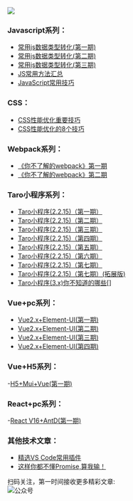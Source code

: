 ![](https://6465-dev-xmikn-9jjtk-1302289589.tcb.qcloud.la/others/search.png)


### Javascript系列：
- [常用js数据类型转化(第一期)](https://mp.weixin.qq.com/s?__biz=MzUyNTg3MzI4Mw==&mid=2247484852&idx=1&sn=6079257b004ff1fcb9bb31ce58187701&chksm=fa163c58cd61b54e5001aabeccf47a1908e77d35fffbe83c032ae5618e3c538bf5141a9ac106&token=294548281&lang=zh_CN#rd)  
- [常用js数据类型转化(第二期)](https://mp.weixin.qq.com/s?__biz=MzUyNTg3MzI4Mw==&mid=2247484711&idx=1&sn=c0b72b61f50d36e196e154e3172a40fe&chksm=fa163ccbcd61b5dd0d3071b625466ad0f5be37979f7a49536e30d79aee9729217dae6eab90c5&token=894463247&lang=zh_CN#rd)
- [常用js数据类型转化(第三期)](https://mp.weixin.qq.com/s?__biz=MzUyNTg3MzI4Mw==&mid=2247484722&idx=1&sn=d114e7eda1fc61067f9e70c9e07b0a95&chksm=fa163cdecd61b5c8dba4f17c08c4ffb8e1599133d6ac252b2df49175df3fce783923b3840742&token=894463247&lang=zh_CN#rd)  
- [JS常用方法汇总](https://mp.weixin.qq.com/s?__biz=MzUyNTg3MzI4Mw==&mid=2247484854&idx=1&sn=9ab3717b378925254c4f151763c95269&chksm=fa163c5acd61b54cb9b1d29dfa21c26ae6f34b100fe3b9e136b3ddc4066022dacac4dd487cc2&token=1976365097&lang=zh_CN#rd) 
- [JavaScript常用技巧](https://mp.weixin.qq.com/s?__biz=MzUyNTg3MzI4Mw==&mid=2247483717&idx=1&sn=fa19f4f890ad001ae42c18b6e26c82ce&chksm=fa1638a9cd61b1bf7fe9d687a32e893135a51ae0df73d9c4346b4061c93fd2ae416823dda08a&token=894463247&lang=zh_CN#rd)


### CSS：
- [CSS性能优化重要技巧](https://mp.weixin.qq.com/s?__biz=MzUyNTg3MzI4Mw==&mid=2247483705&idx=2&sn=94a990eff57bb57a2249d0a4a7fb14b7&chksm=fa1638d5cd61b1c35f9a034906a3ff7c6a78a3b448adcdda33b02113f2c8d9950a190adcd8b9&token=894463247&lang=zh_CN#rd)
- [CSS性能优化的8个技巧](https://mp.weixin.qq.com/s?__biz=MzUyNTg3MzI4Mw==&mid=2247483705&idx=1&sn=767faf9927a38a66943b62fe248f1dd1&chksm=fa1638d5cd61b1c3b38f79e01091ae44f18d4e7919ba7b87cb7993d24da5bdce7b92322e48ae&token=894463247&lang=zh_CN#rd) 


### Webpack系列：
- [《你不了解的webpack》第一期](https://mp.weixin.qq.com/s?__biz=MzUyNTg3MzI4Mw==&mid=2247484791&idx=1&sn=3f975d847ad3d097356f57fec64c3206&chksm=fa163c9bcd61b58d84c9a8c4dae40a45243043ec7d821dc9b00d1c12cda75b98c679dbd61812&token=894463247&lang=zh_CN#rd)
- [《你不了解的webpack》第二期](https://mp.weixin.qq.com/s?__biz=MzUyNTg3MzI4Mw==&mid=2247484785&idx=1&sn=548ed67d4f7617b0a5961bdcc53692d7&chksm=fa163c9dcd61b58b5ee97515e16d8303f7c08e534621a511bb959fbb75bbbcd43b47a3942eba&token=894463247&lang=zh_CN#rd)  

### Taro小程序系列：
- [Taro小程序(2.2.15)（第一期）](https://mp.weixin.qq.com/s?__biz=MzUyNTg3MzI4Mw==&mid=2247484806&idx=1&sn=3695b5e3cf1146dbbf114dff715ab4dd&chksm=fa163c6acd61b57c80bc448df3cef4fed7b9db111513cabaeb5cdc975f3dda05595c30faa0b4&token=1210192856&lang=zh_CN#rd)
- [Taro小程序(2.2.15)（第二期）](https://mp.weixin.qq.com/s?__biz=MzUyNTg3MzI4Mw==&mid=2247484869&idx=1&sn=d93de8b2e79025ab97dc99efbe209daa&chksm=fa163c29cd61b53fedeeff64957837792b280bbe131db9061f8ab56beb5e4fe7c5ab10987a89&token=1251311438&lang=zh_CN#rd)  
- [Taro小程序(2.2.15)（第三期）](https://mp.weixin.qq.com/s?__biz=MzUyNTg3MzI4Mw==&mid=2247484961&idx=1&sn=f49135685d99324b87567eaa443ecd5f&chksm=fa163fcdcd61b6db44751b3fee17f15cd128ea890bf3e4cbe20552fbf7f54ffaa4bf5391a4f0&token=654641243&lang=zh_CN#rd) 
- [Taro小程序(2.2.15)（第四期）](https://mp.weixin.qq.com/s?__biz=MzUyNTg3MzI4Mw==&mid=2247484628&idx=1&sn=ab7f4f0d9b950f5a0531fad384914262&chksm=fa163d38cd61b42e1daf411f4b3441ce3a31c8bf612555b3b7912908d4af8104f21a0da60120&token=894463247&lang=zh_CN#rd)
- [Taro小程序(2.2.15)（第五期）](https://mp.weixin.qq.com/s?__biz=MzUyNTg3MzI4Mw==&mid=2247484540&idx=1&sn=295879a710972eb608f3ea7813df48ac&chksm=fa163d90cd61b4868032dd26c9c3814a364ed7f2c7c52bfbb4bdb2c22b0557a8f52d72f81278&token=894463247&lang=zh_CN#rd)
- [Taro小程序(2.2.15)（第六期）](https://mp.weixin.qq.com/s?__biz=MzUyNTg3MzI4Mw==&mid=2247484681&idx=1&sn=61ac87f616d557b57e870edda1184386&chksm=fa163ce5cd61b5f3f490fac170ce814fb4a2bd257bf67bd698dba1bd8f25ccb1dbb0993f3b3a&token=894463247&lang=zh_CN#rd)
- [Taro小程序(2.2.15)（第七期）](https://mp.weixin.qq.com/s?__biz=MzUyNTg3MzI4Mw==&mid=2247484692&idx=1&sn=8bf5cae330b58aeddc9570b9af8acfb0&chksm=fa163cf8cd61b5ee99bbb432856c6a841ae1b27551b0519b4bba127d6c22561a4354f7a92090&token=894463247&lang=zh_CN#rd)
- [Taro小程序(2.2.15)（第七期）(拓展版)](https://mp.weixin.qq.com/s?__biz=MzUyNTg3MzI4Mw==&mid=2247484694&idx=1&sn=1a88987d328e53c83f44e23d05de8693&chksm=fa163cfacd61b5ec6617f2498189aebf0f9da6587e6985c8d1294b847edef876dd999826317a&token=894463247&lang=zh_CN#rd)
- [Taro小程序(3.x)你不知道的哪些]()[]


### Vue+pc系列：
- [Vue2.x+Element-UI(第一期)](https://mp.weixin.qq.com/s?__biz=MzUyNTg3MzI4Mw==&mid=2247484962&idx=1&sn=9d315e39a5422aae7b7b5bc30ad08bd9&chksm=fa163fcecd61b6d87871ec49b75dacade96504a6a25905ed35cdd88dad8a3bfeb005604ccade&token=654641243&lang=zh_CN#rd)  
- [Vue2.x+Element-UI(第二期)](https://mp.weixin.qq.com/s?__biz=MzUyNTg3MzI4Mw==&mid=2247484963&idx=1&sn=f3c39b22f406a7716a48d6fa3628c7e6&chksm=fa163fcfcd61b6d9c476cc4cda514e5a8754a108c1346e1c11556e37c4f9a868629faa37f277&token=654641243&lang=zh_CN#rd)  
- [Vue2.x+Element-UI(第三期)](https://mp.weixin.qq.com/s?__biz=MzUyNTg3MzI4Mw==&mid=2247484964&idx=1&sn=8ad60743924d82f66eb18e38fa8ce638&chksm=fa163fc8cd61b6de6b8b2ad46502f05c71b05102501125567e0dfb263010c260f36d0a89194d&token=654641243&lang=zh_CN#rd)  
- [Vue2.x+Element-UI(第四期)](https://mp.weixin.qq.com/s?__biz=MzUyNTg3MzI4Mw==&mid=2247484654&idx=1&sn=dc725d0586cc358b875b721146ee8542&chksm=fa163d02cd61b41492bc879b14532496f5d6fed609a86d8cbffdbd6297201f1e7be2c2fbf963&token=894463247&lang=zh_CN#rd) 

### Vue+H5系列：
-[H5+Mui+Vue(第一期)](https://mp.weixin.qq.com/s?__biz=MzUyNTg3MzI4Mw==&mid=2247484966&idx=1&sn=ef70df1e76ef0b4e7bb615831a7500dd&chksm=fa163fcacd61b6dcd83f253e40bebf4b432d0233c862ecdba7270760278f67f289cdf3b7ceb9&token=654641243&lang=zh_CN#rd)  

### React+pc系列：
-[React V16+AntD(第一期)](https://mp.weixin.qq.com/s?__biz=MzUyNTg3MzI4Mw==&mid=2247484965&idx=1&sn=d751a62838df7cc45201bcb172648154&chksm=fa163fc9cd61b6df1976c97691b03f967ed0c78321a35315ceda67b880c242f3cd533ebe7f19&token=654641243&lang=zh_CN#rd)  


### 其他技术文章： 
- [精选VS Code常用插件](https://mp.weixin.qq.com/s?__biz=MzUyNTg3MzI4Mw==&mid=2247484867&idx=1&sn=d2b6735d968eb111119ae0d034c3cdfd&chksm=fa163c2fcd61b539e2cacc366cdb910a016aaf9f0fdd8579441f4338297abba96ac80a1377d5&token=654641243&lang=zh_CN#rd)  
- [这样你都不懂Promise,算我输！](https://mp.weixin.qq.com/s?__biz=MzUyNTg3MzI4Mw==&mid=2247483687&idx=1&sn=5542f493b9e613d3975725b71f519481&chksm=fa1638cbcd61b1dd49c6938f12570527be9e08807b1a52137ea1357059ae5fe75e9b9d25c674&token=894463247&lang=zh_CN#rd)


扫码关注，第一时间接收更多精彩文章:   
<a name="公众号"></a>
![公众号](https://shengge520.github.io/images/zgh.jpg)